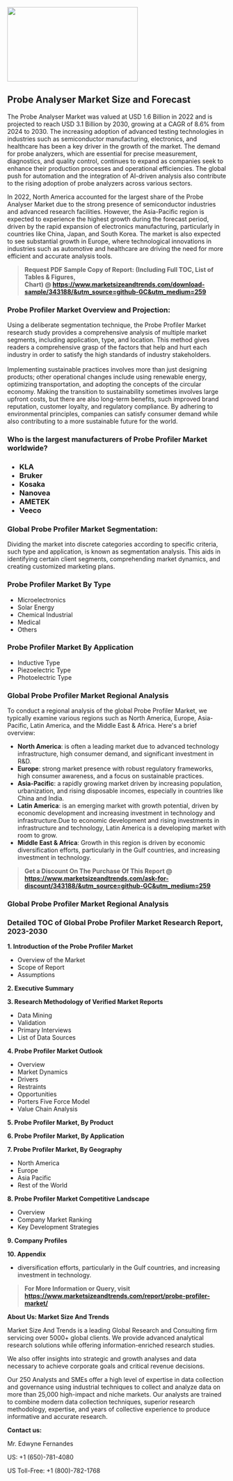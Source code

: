 <p><img class="alignnone size-medium wp-image-20088" src="https://ffe5etoiles.com/wp-content/uploads/2024/12/MST1-300x171.png" alt="" width="300" height="171" /></p><h2>Probe Analyser Market Size and Forecast</h2><p>The Probe Analyser Market was valued at USD 1.6 Billion in 2022 and is projected to reach USD 3.1 Billion by 2030, growing at a CAGR of 8.6% from 2024 to 2030. The increasing adoption of advanced testing technologies in industries such as semiconductor manufacturing, electronics, and healthcare has been a key driver in the growth of the market. The demand for probe analyzers, which are essential for precise measurement, diagnostics, and quality control, continues to expand as companies seek to enhance their production processes and operational efficiencies. The global push for automation and the integration of AI-driven analysis also contribute to the rising adoption of probe analyzers across various sectors.</p><p>In 2022, North America accounted for the largest share of the Probe Analyser Market due to the strong presence of semiconductor industries and advanced research facilities. However, the Asia-Pacific region is expected to experience the highest growth during the forecast period, driven by the rapid expansion of electronics manufacturing, particularly in countries like China, Japan, and South Korea. The market is also expected to see substantial growth in Europe, where technological innovations in industries such as automotive and healthcare are driving the need for more efficient and accurate analysis tools.</p></p><blockquote id="" class=""><strong>Request PDF Sample Copy of Report: (Including Full TOC, List of Tables &amp; Figures, Chart)&nbsp;@&nbsp;<strong><a href="https://www.marketsizeandtrends.com/download-sample/343188/&utm_source=github-GC&utm_medium=259" target="_blank">https://www.marketsizeandtrends.com/download-sample/343188/&utm_source=github-GC&utm_medium=259</a></strong></strong></blockquote><h3 id="" class="">Probe Profiler Market&nbsp;Overview and Projection:</h3><p id="" class="">Using a deliberate segmentation technique, the Probe Profiler Market research study provides a comprehensive analysis of multiple market segments, including application, type, and location. This method gives readers a comprehensive grasp of the factors that help and hurt each industry in order to satisfy the high standards of industry stakeholders. <br /> <br />Implementing sustainable practices involves more than just designing products; other operational changes include using renewable energy, optimizing transportation, and adopting the concepts of the circular economy. Making the transition to sustainability sometimes involves large upfront costs, but there are also long-term benefits, such improved brand reputation, customer loyalty, and regulatory compliance. By adhering to environmental principles, companies can satisfy consumer demand while also contributing to a more sustainable future for the world.</p><h3 id="" class="">Who is the largest manufacturers of&nbsp;Probe Profiler Market worldwide?</h3><h3 class=""><p><ul><li>KLA </li><li> Bruker </li><li> Kosaka </li><li> Nanovea </li><li> AMETEK </li><li> Veeco</li></ul></p></h3><h3 id="" class="">Global&nbsp;Probe Profiler Market Segmentation:</h3><p id="" class="">Dividing the market into discrete categories according to specific criteria, such type and application, is known as segmentation analysis. This aids in identifying certain client segments, comprehending market dynamics, and creating customized marketing plans.</p><h3 id="" class="">Probe Profiler Market&nbsp;By Type</h3><p><p><ul><li>Microelectronics</li><li> Solar Energy</li><li> Chemical Industrial</li><li> Medical</li><li> Others</p></li></ul></p></p><h3 id="" class="">Probe Profiler Market&nbsp;By Application</h3><p class=""><p><ul><li>Inductive Type</li><li> Piezoelectric Type</li><li> Photoelectric Type</li></ul></p></p><h3 id="" class="">Global Probe Profiler Market Regional Analysis</h3><p id="" class="">To conduct a regional analysis of the global Probe Profiler Market, we typically examine various regions such as North America, Europe, Asia-Pacific, Latin America, and the Middle East &amp; Africa. Here's a brief overview:</p><ul><li><strong>North America</strong>: is often a leading market due to advanced technology infrastructure, high consumer demand, and significant investment in R&amp;D.</li><li><strong>Europe</strong>: strong market presence with robust regulatory frameworks, high consumer awareness, and a focus on sustainable practices.</li><li><strong>Asia-Pacific</strong>: a rapidly growing market driven by increasing population, urbanization, and rising disposable incomes, especially in countries like China and India.</li><li><strong>Latin America</strong>: is an emerging market with growth potential, driven by economic development and increasing investment in technology and infrastructure.Due to economic development and rising investments in infrastructure and technology, Latin America is a developing market with room to grow.</li><li><strong>Middle East &amp; Africa</strong>: Growth in this region is driven by economic diversification efforts, particularly in the Gulf countries, and increasing investment in technology.</li></ul><blockquote id="" class=""><strong>Get a Discount On The Purchase Of This Report @ <strong><a href="https://www.marketsizeandtrends.com/ask-for-discount/343188/&utm_source=github-GC&utm_medium=259" target="_blank">https://www.marketsizeandtrends.com/ask-for-discount/343188/&utm_source=github-GC&utm_medium=259</a></strong></strong></blockquote><h3 id="" class="">Global Probe Profiler Market Regional Analysis</h3><h3 id="" class="">Detailed TOC of Global Probe Profiler Market Research Report, 2023-2030</h3><p id="" class=""><strong>1. Introduction of the Probe Profiler Market</strong></p><ul><li>Overview of the Market</li><li>Scope of Report</li><li>Assumptions</li></ul><p id="" class=""><strong>2. Executive Summary</strong></p><p id="" class=""><strong>3. Research Methodology of Verified Market Reports</strong></p><ul><li>Data Mining</li><li>Validation</li><li>Primary Interviews</li><li>List of Data Sources</li></ul><p id="" class=""><strong>4. Probe Profiler Market Outlook</strong></p><ul><li>Overview</li><li>Market Dynamics</li><li>Drivers</li><li>Restraints</li><li>Opportunities</li><li>Porters Five Force Model</li><li>Value Chain Analysis</li></ul><p id="" class=""><strong>5. Probe Profiler Market, By Product</strong></p><p id="" class=""><strong>6. Probe Profiler Market, By Application</strong></p><p id="" class=""><strong>7. Probe Profiler Market, By Geography</strong></p><ul><li>North America</li><li>Europe</li><li>Asia Pacific</li><li>Rest of the World</li></ul><p id="" class=""><strong>8. Probe Profiler Market Competitive Landscape</strong></p><ul><li>Overview</li><li>Company Market Ranking</li><li>Key Development Strategies</li></ul><p id="" class=""><strong>9. Company Profiles</strong></p><p id="" class=""><strong>10. Appendix</strong></p><ul><li>diversification efforts, particularly in the Gulf countries, and increasing investment in technology.</li></ul><blockquote id="" class=""><strong>For More Information or Query, visit <strong><strong><a href="https://www.marketsizeandtrends.com/report/probe-profiler-market/" target="_blank">https://www.marketsizeandtrends.com/report/probe-profiler-market/</a></strong></strong></strong></blockquote><p id="" class=""><strong>About Us: Market Size And Trends</strong></p><p id="" class="">Market Size And Trends is a leading Global Research and Consulting firm servicing over 5000+ global clients. We provide advanced analytical research solutions while offering information-enriched research studies.</p><p id="" class="">We also offer insights into strategic and growth analyses and data necessary to achieve corporate goals and critical revenue decisions.</p><p id="" class="">Our 250 Analysts and SMEs offer a high level of expertise in data collection and governance using industrial techniques to collect and analyze data on more than 25,000 high-impact and niche markets. Our analysts are trained to combine modern data collection techniques, superior research methodology, expertise, and years of collective experience to produce informative and accurate research.</p><p id="" class=""><strong>Contact us:</strong></p><p id="" class="">Mr. Edwyne Fernandes</p><p id="" class="">US: +1 (650)-781-4080</p><p id="" class="">US Toll-Free: +1 (800)-782-1768</p>
